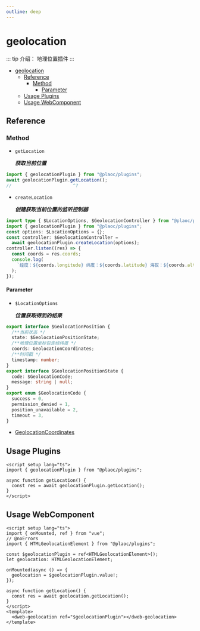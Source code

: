 ```yaml
---
outline: deep
---
```


# geolocation

<Badges name="@plaoc/plugins" />
<Platform supports="iOS,Android" />

::: tip 介绍：
地理位置插件
:::

- [geolocation](#geolocation)
  - [Reference](#reference)
    - [Method](#method)
      - [Parameter](#parameter)
  - [Usage Plugins](#usage-plugins)
  - [Usage WebComponent](#usage-webcomponent)

## Reference

### Method

- `getLocation`

  **_获取当前位置_**

```ts twoslash
import { geolocationPlugin } from "@plaoc/plugins";
await geolocationPlugin.getLocation();
//                       ^?
```

- `createLocation`

  **_创建获取当前位置的监听控制器_**

```ts twoslash
import type { $LocationOptions, $GeolocationController } from "@plaoc/plugins";
import { geolocationPlugin } from "@plaoc/plugins";
const options: $LocationOptions = {};
const controller: $GeolocationController =
  await geolocationPlugin.createLocation(options);
controller.listen((res) => {
  const coords = res.coords;
  console.log(
    `经度：${coords.longitude} 纬度：${coords.latitude} 海拔：${coords.altitude}`
  );
});
```

#### Parameter

- `$LocationOptions`

  **_位置获取得到的结果_**

```ts twoslash
export interface $GeolocationPosition {
  /**当前状态 */
  state: $GeolocationPositionState;
  /**地理位置坐标包含经纬度 */
  coords: GeolocationCoordinates;
  /**时间戳 */
  timestamp: number;
}
export interface $GeolocationPositionState {
  code: $GeolocationCode;
  message: string | null;
}
export enum $GeolocationCode {
  success = 0,
  permission_denied = 1,
  position_unavailable = 2,
  timeout = 3,
}
```

- [GeolocationCoordinates](https://developer.mozilla.org/en-US/docs/Web/API/GeolocationCoordinates)

## Usage Plugins

```vue twoslash
<script setup lang="ts">
import { geolocationPlugin } from "@plaoc/plugins";

async function getLocation() {
  const res = await geolocationPlugin.getLocation();
}
</script>
```

## Usage WebComponent

```vue twoslash
<script setup lang="ts">
import { onMounted, ref } from "vue";
// @noErrors
import { HTMLGeolocationElement } from "@plaoc/plugins";

const $geolocationPlugin = ref<HTMLGeolocationElement>();
let geolocation: HTMLGeolocationElement;

onMounted(async () => {
  geolocation = $geolocationPlugin.value!;
});

async function getLocation() {
  const res = await geolocation.getLocation();
}
</script>
<template>
  <dweb-geolocation ref="$geolocationPlugin"></dweb-geolocation>
</template>
```
